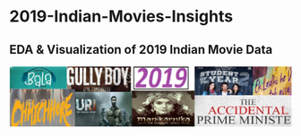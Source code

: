 # 2019-Indian-Movies-Insights
## EDA &amp; Visualization of 2019 Indian Movie  Data 


![](https://github.com/pavano1760/Documents/blob/master/2.Project_2019_movies/__results___1_0.png)
